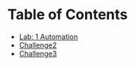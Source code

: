 # Table of Contents
- [Lab: 1 Automation](Lab1.ps1)
- [Challenge2](Challenge2.py)
- [Challenge3](Challenge3.py)

